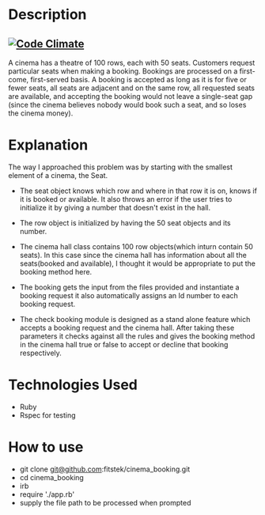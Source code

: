 Description
=========
[![Code Climate](https://codeclimate.com/repos/541ae2ea695680750101377d/badges/59b3cb3bfa5b4fa6f5cb/gpa.svg)](https://codeclimate.com/repos/541ae2ea695680750101377d/feed)
---------
A cinema has a theatre of 100 rows, each with 50 seats. Customers request particular seats when making a booking.
Bookings are processed on a first-come, first-served basis. A booking  is accepted as long as it is for five or fewer seats, all seats are adjacent and on the same row, all requested seats are available, and accepting the booking would not leave a single-seat gap (since the cinema believes nobody would book such a seat, and so loses the cinema money).

Explanation
=========

The way I approached this problem was by starting with the smallest element of a cinema, the Seat. 

* The seat object knows which row and where in that row it is on, knows if it is booked or available. It also throws an error if the user tries to initialize it by giving a number that doesn't exist in the hall.

* The row object is initialized by having the 50 seat objects and its number.

* The cinema hall class contains 100 row objects(which inturn contain 50 seats). In this case since the cinema hall has information about all the seats(booked and available), I thought it would be appropriate to put the booking method here.

* The booking gets the input from the files provided and instantiate a booking request it also automatically assigns an Id number to each booking request.

* The check booking module is designed as a stand alone feature which accepts a booking request and the cinema hall. After taking these parameters it checks against all the rules and gives the booking method in the cinema hall true or false to accept or decline that booking respectively.

Technologies Used
=========

* Ruby
* Rspec for testing

How to use
=========
* git clone git@github.com:fitstek/cinema_booking.git
* cd cinema_booking
* irb
* require './app.rb'
* supply the file path to be processed when prompted